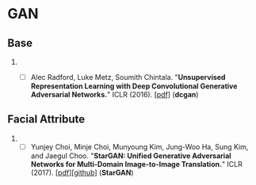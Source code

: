 # GAN

## Base

1. - [ ] Alec Radford, Luke Metz, Soumith Chintala. "**Unsupervised Representation Learning with Deep Convolutional Generative Adversarial Networks.**" ICLR (2016). [[pdf]](https://arxiv.org/abs/1511.06434)  (**dcgan**)


## Facial Attribute

1. - [ ] Yunjey Choi, Minje Choi, Munyoung Kim, Jung-Woo Ha, Sung Kim, and Jaegul Choo. "**StarGAN: Unified Generative Adversarial Networks for Multi-Domain Image-to-Image Translation.**" ICLR (2017). [[pdf]](https://arxiv.org/abs/1711.09020)[[github]](https://github.com/yunjey/StarGAN)  (**StarGAN**)
